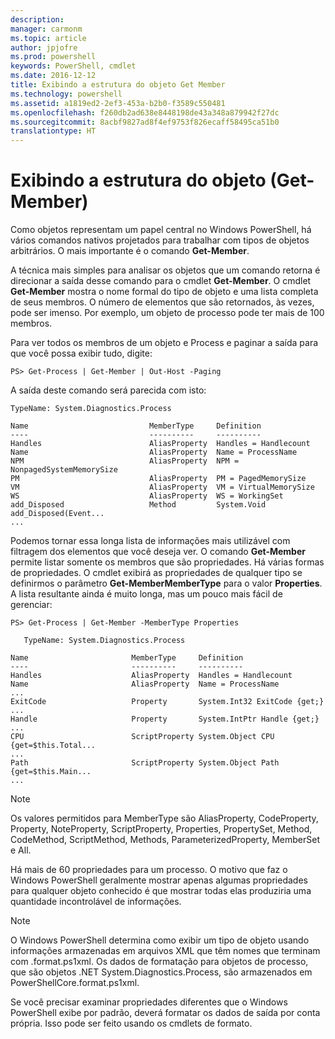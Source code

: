 ```yaml
---
description: 
manager: carmonm
ms.topic: article
author: jpjofre
ms.prod: powershell
keywords: PowerShell, cmdlet
ms.date: 2016-12-12
title: Exibindo a estrutura do objeto Get Member
ms.technology: powershell
ms.assetid: a1819ed2-2ef3-453a-b2b0-f3589c550481
ms.openlocfilehash: f260db2ad638e8448198de43a348a879942f27dc
ms.sourcegitcommit: 8acbf9827ad8f4ef9753f826ecaff58495ca51b0
translationtype: HT
---
```

# <a name="viewing-object-structure-get-member"></a>Exibindo a estrutura do objeto (Get-Member)
Como objetos representam um papel central no Windows PowerShell, há vários comandos nativos projetados para trabalhar com tipos de objetos arbitrários. O mais importante é o comando **Get-Member**.

A técnica mais simples para analisar os objetos que um comando retorna é direcionar a saída desse comando para o cmdlet **Get-Member**. O cmdlet **Get-Member** mostra o nome formal do tipo de objeto e uma lista completa de seus membros. O número de elementos que são retornados, às vezes, pode ser imenso. Por exemplo, um objeto de processo pode ter mais de 100 membros.

Para ver todos os membros de um objeto e Process e paginar a saída para que você possa exibir tudo, digite:

```
PS> Get-Process | Get-Member | Out-Host -Paging
```

A saída deste comando será parecida com isto:

```
TypeName: System.Diagnostics.Process

Name                           MemberType     Definition
----                           ----------     ----------
Handles                        AliasProperty  Handles = Handlecount
Name                           AliasProperty  Name = ProcessName
NPM                            AliasProperty  NPM = NonpagedSystemMemorySize
PM                             AliasProperty  PM = PagedMemorySize
VM                             AliasProperty  VM = VirtualMemorySize
WS                             AliasProperty  WS = WorkingSet
add_Disposed                   Method         System.Void add_Disposed(Event...
...
```

Podemos tornar essa longa lista de informações mais utilizável com filtragem dos elementos que você deseja ver. O comando **Get-Member** permite listar somente os membros que são propriedades. Há várias formas de propriedades. O cmdlet exibirá as propriedades de qualquer tipo se definirmos o parâmetro **Get-MemberMemberType** para o valor **Properties**. A lista resultante ainda é muito longa, mas um pouco mais fácil de gerenciar:

```
PS> Get-Process | Get-Member -MemberType Properties

   TypeName: System.Diagnostics.Process

Name                       MemberType     Definition
----                       ----------     ----------
Handles                    AliasProperty  Handles = Handlecount
Name                       AliasProperty  Name = ProcessName
...
ExitCode                   Property       System.Int32 ExitCode {get;}
...
Handle                     Property       System.IntPtr Handle {get;}
...
CPU                        ScriptProperty System.Object CPU {get=$this.Total...
...
Path                       ScriptProperty System.Object Path {get=$this.Main...
...
```

> [!NOTE]
> Os valores permitidos para MemberType são AliasProperty, CodeProperty, Property, NoteProperty, ScriptProperty, Properties, PropertySet, Method, CodeMethod, ScriptMethod, Methods, ParameterizedProperty, MemberSet e All.

Há mais de 60 propriedades para um processo. O motivo que faz o Windows PowerShell geralmente mostrar apenas algumas propriedades para qualquer objeto conhecido é que mostrar todas elas produziria uma quantidade incontrolável de informações.

> [!NOTE]
> O Windows PowerShell determina como exibir um tipo de objeto usando informações armazenadas em arquivos XML que têm nomes que terminam com .format.ps1xml. Os dados de formatação para objetos de processo, que são objetos .NET System.Diagnostics.Process, são armazenados em PowerShellCore.format.ps1xml.

Se você precisar examinar propriedades diferentes que o Windows PowerShell exibe por padrão, deverá formatar os dados de saída por conta própria. Isso pode ser feito usando os cmdlets de formato.

